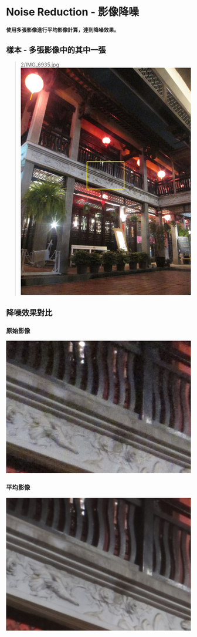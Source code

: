 # Noise Reduction - 影像降噪

#### 使用多張影像進行平均影像計算，達到降噪效果。


## 樣本 - 多張影像中的其中一張
> 2/IMG_6935.jpg
![](https://github.com/elviselle/noise_reduction_image_averaging/blob/master/.readme_imgs/IMG_6935.jpg)

## 
## 降噪效果對比
### 原始影像 

![](https://github.com/elviselle/noise_reduction_image_averaging/blob/master/.readme_imgs/sample.png)

### 平均影像

![](https://github.com/elviselle/noise_reduction_image_averaging/blob/master/.readme_imgs/averaging_result.png)
